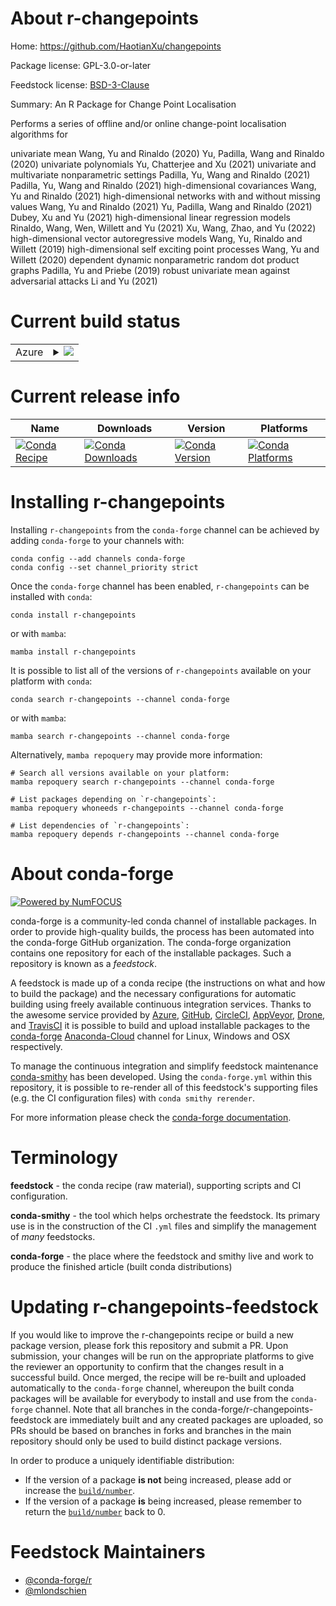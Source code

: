 About r-changepoints
====================

Home: https://github.com/HaotianXu/changepoints

Package license: GPL-3.0-or-later

Feedstock license: [BSD-3-Clause](https://github.com/conda-forge/r-changepoints-feedstock/blob/main/LICENSE.txt)

Summary: An R Package for Change Point Localisation

Performs a series of offline and/or online change-point localisation algorithms for

univariate mean
    Wang, Yu and Rinaldo (2020)
    Yu, Padilla, Wang and Rinaldo (2020)
univariate polynomials
    Yu, Chatterjee and Xu (2021)
univariate and multivariate nonparametric settings
    Padilla, Yu, Wang and Rinaldo (2021)
    Padilla, Yu, Wang and Rinaldo (2021)
high-dimensional covariances
    Wang, Yu and Rinaldo (2021)
high-dimensional networks with and without missing values
    Wang, Yu and Rinaldo (2021)
    Yu, Padilla, Wang and Rinaldo (2021)
    Dubey, Xu and Yu (2021)
high-dimensional linear regression models
    Rinaldo, Wang, Wen, Willett and Yu (2021)
    Xu, Wang, Zhao, and Yu (2022)
high-dimensional vector autoregressive models
    Wang, Yu, Rinaldo and Willett (2019)
high-dimensional self exciting point processes
    Wang, Yu and Willett (2020)
dependent dynamic nonparametric random dot product graphs
    Padilla, Yu and Priebe (2019)
robust univariate mean against adversarial attacks
    Li and Yu (2021)


Current build status
====================


<table>
    
  <tr>
    <td>Azure</td>
    <td>
      <details>
        <summary>
          <a href="https://dev.azure.com/conda-forge/feedstock-builds/_build/latest?definitionId=18484&branchName=main">
            <img src="https://dev.azure.com/conda-forge/feedstock-builds/_apis/build/status/r-changepoints-feedstock?branchName=main">
          </a>
        </summary>
        <table>
          <thead><tr><th>Variant</th><th>Status</th></tr></thead>
          <tbody><tr>
              <td>linux_64_r_base4.1</td>
              <td>
                <a href="https://dev.azure.com/conda-forge/feedstock-builds/_build/latest?definitionId=18484&branchName=main">
                  <img src="https://dev.azure.com/conda-forge/feedstock-builds/_apis/build/status/r-changepoints-feedstock?branchName=main&jobName=linux&configuration=linux%20linux_64_r_base4.1" alt="variant">
                </a>
              </td>
            </tr><tr>
              <td>linux_64_r_base4.2</td>
              <td>
                <a href="https://dev.azure.com/conda-forge/feedstock-builds/_build/latest?definitionId=18484&branchName=main">
                  <img src="https://dev.azure.com/conda-forge/feedstock-builds/_apis/build/status/r-changepoints-feedstock?branchName=main&jobName=linux&configuration=linux%20linux_64_r_base4.2" alt="variant">
                </a>
              </td>
            </tr><tr>
              <td>osx_64_r_base4.1</td>
              <td>
                <a href="https://dev.azure.com/conda-forge/feedstock-builds/_build/latest?definitionId=18484&branchName=main">
                  <img src="https://dev.azure.com/conda-forge/feedstock-builds/_apis/build/status/r-changepoints-feedstock?branchName=main&jobName=osx&configuration=osx%20osx_64_r_base4.1" alt="variant">
                </a>
              </td>
            </tr><tr>
              <td>osx_64_r_base4.2</td>
              <td>
                <a href="https://dev.azure.com/conda-forge/feedstock-builds/_build/latest?definitionId=18484&branchName=main">
                  <img src="https://dev.azure.com/conda-forge/feedstock-builds/_apis/build/status/r-changepoints-feedstock?branchName=main&jobName=osx&configuration=osx%20osx_64_r_base4.2" alt="variant">
                </a>
              </td>
            </tr><tr>
              <td>win_64</td>
              <td>
                <a href="https://dev.azure.com/conda-forge/feedstock-builds/_build/latest?definitionId=18484&branchName=main">
                  <img src="https://dev.azure.com/conda-forge/feedstock-builds/_apis/build/status/r-changepoints-feedstock?branchName=main&jobName=win&configuration=win%20win_64_" alt="variant">
                </a>
              </td>
            </tr>
          </tbody>
        </table>
      </details>
    </td>
  </tr>
</table>

Current release info
====================

| Name | Downloads | Version | Platforms |
| --- | --- | --- | --- |
| [![Conda Recipe](https://img.shields.io/badge/recipe-r--changepoints-green.svg)](https://anaconda.org/conda-forge/r-changepoints) | [![Conda Downloads](https://img.shields.io/conda/dn/conda-forge/r-changepoints.svg)](https://anaconda.org/conda-forge/r-changepoints) | [![Conda Version](https://img.shields.io/conda/vn/conda-forge/r-changepoints.svg)](https://anaconda.org/conda-forge/r-changepoints) | [![Conda Platforms](https://img.shields.io/conda/pn/conda-forge/r-changepoints.svg)](https://anaconda.org/conda-forge/r-changepoints) |

Installing r-changepoints
=========================

Installing `r-changepoints` from the `conda-forge` channel can be achieved by adding `conda-forge` to your channels with:

```
conda config --add channels conda-forge
conda config --set channel_priority strict
```

Once the `conda-forge` channel has been enabled, `r-changepoints` can be installed with `conda`:

```
conda install r-changepoints
```

or with `mamba`:

```
mamba install r-changepoints
```

It is possible to list all of the versions of `r-changepoints` available on your platform with `conda`:

```
conda search r-changepoints --channel conda-forge
```

or with `mamba`:

```
mamba search r-changepoints --channel conda-forge
```

Alternatively, `mamba repoquery` may provide more information:

```
# Search all versions available on your platform:
mamba repoquery search r-changepoints --channel conda-forge

# List packages depending on `r-changepoints`:
mamba repoquery whoneeds r-changepoints --channel conda-forge

# List dependencies of `r-changepoints`:
mamba repoquery depends r-changepoints --channel conda-forge
```


About conda-forge
=================

[![Powered by
NumFOCUS](https://img.shields.io/badge/powered%20by-NumFOCUS-orange.svg?style=flat&colorA=E1523D&colorB=007D8A)](https://numfocus.org)

conda-forge is a community-led conda channel of installable packages.
In order to provide high-quality builds, the process has been automated into the
conda-forge GitHub organization. The conda-forge organization contains one repository
for each of the installable packages. Such a repository is known as a *feedstock*.

A feedstock is made up of a conda recipe (the instructions on what and how to build
the package) and the necessary configurations for automatic building using freely
available continuous integration services. Thanks to the awesome service provided by
[Azure](https://azure.microsoft.com/en-us/services/devops/), [GitHub](https://github.com/),
[CircleCI](https://circleci.com/), [AppVeyor](https://www.appveyor.com/),
[Drone](https://cloud.drone.io/welcome), and [TravisCI](https://travis-ci.com/)
it is possible to build and upload installable packages to the
[conda-forge](https://anaconda.org/conda-forge) [Anaconda-Cloud](https://anaconda.org/)
channel for Linux, Windows and OSX respectively.

To manage the continuous integration and simplify feedstock maintenance
[conda-smithy](https://github.com/conda-forge/conda-smithy) has been developed.
Using the ``conda-forge.yml`` within this repository, it is possible to re-render all of
this feedstock's supporting files (e.g. the CI configuration files) with ``conda smithy rerender``.

For more information please check the [conda-forge documentation](https://conda-forge.org/docs/).

Terminology
===========

**feedstock** - the conda recipe (raw material), supporting scripts and CI configuration.

**conda-smithy** - the tool which helps orchestrate the feedstock.
                   Its primary use is in the construction of the CI ``.yml`` files
                   and simplify the management of *many* feedstocks.

**conda-forge** - the place where the feedstock and smithy live and work to
                  produce the finished article (built conda distributions)


Updating r-changepoints-feedstock
=================================

If you would like to improve the r-changepoints recipe or build a new
package version, please fork this repository and submit a PR. Upon submission,
your changes will be run on the appropriate platforms to give the reviewer an
opportunity to confirm that the changes result in a successful build. Once
merged, the recipe will be re-built and uploaded automatically to the
`conda-forge` channel, whereupon the built conda packages will be available for
everybody to install and use from the `conda-forge` channel.
Note that all branches in the conda-forge/r-changepoints-feedstock are
immediately built and any created packages are uploaded, so PRs should be based
on branches in forks and branches in the main repository should only be used to
build distinct package versions.

In order to produce a uniquely identifiable distribution:
 * If the version of a package **is not** being increased, please add or increase
   the [``build/number``](https://docs.conda.io/projects/conda-build/en/latest/resources/define-metadata.html#build-number-and-string).
 * If the version of a package **is** being increased, please remember to return
   the [``build/number``](https://docs.conda.io/projects/conda-build/en/latest/resources/define-metadata.html#build-number-and-string)
   back to 0.

Feedstock Maintainers
=====================

* [@conda-forge/r](https://github.com/conda-forge/r/)
* [@mlondschien](https://github.com/mlondschien/)

